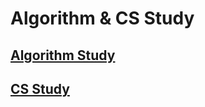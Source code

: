 # Algorithm & CS Study

## [Algorithm Study](./algorithm-study/README.md)

## [CS Study](./cs-study/README.md)